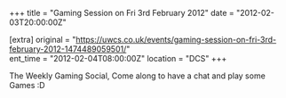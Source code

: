 +++
title = "Gaming Session on Fri 3rd February 2012"
date = "2012-02-03T20:00:00Z"

[extra]
original = "https://uwcs.co.uk/events/gaming-session-on-fri-3rd-february-2012-1474489059501/"    
ent_time = "2012-02-04T08:00:00Z"
location = "DCS"
+++

The Weekly Gaming Social, Come along to have a chat and play some Games :D

